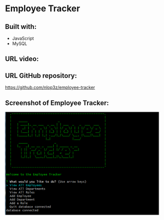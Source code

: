 # Employee Tracker

## Built with:
* JavaScript
* MySQL

## URL video:


## URL GitHub repository:
https://github.com/nlop3z/employee-tracker


## Screenshot of Employee Tracker:
![This is a screenshot of Employee Tracker](/assets/images/screenshot.PNG)